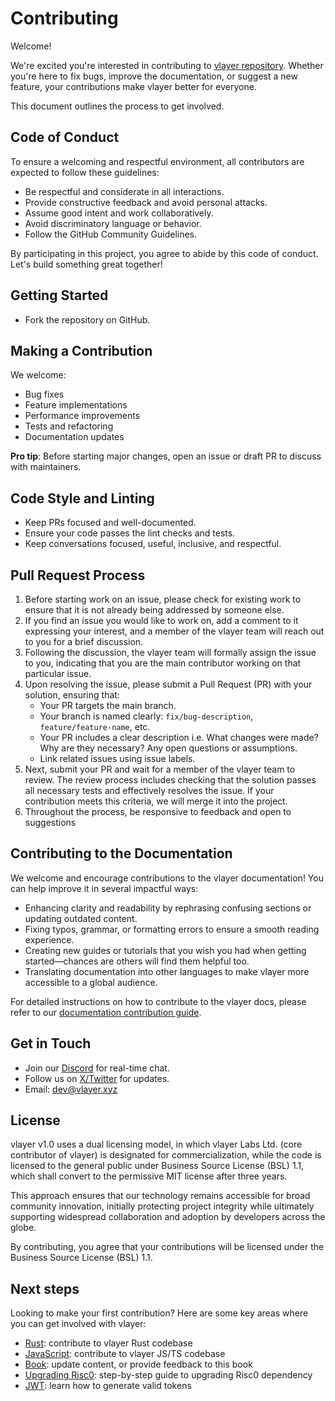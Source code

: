 # Contributing

Welcome! 

We're excited you're interested in contributing to [vlayer repository](https://github.com/vlayer-xyz/vlayer). Whether you're here to fix bugs, improve the documentation, or suggest a new feature, your contributions make vlayer better for everyone. 

This document outlines the process to get involved.

## Code of Conduct
To ensure a welcoming and respectful environment, all contributors are expected to follow these guidelines:
- Be respectful and considerate in all interactions.
- Provide constructive feedback and avoid personal attacks.
- Assume good intent and work collaboratively.
- Avoid discriminatory language or behavior.
- Follow the GitHub Community Guidelines.

By participating in this project, you agree to abide by this code of conduct. 
Let's build something great together!

## Getting Started
- Fork the repository on GitHub.

## Making a Contribution
We welcome:
- Bug fixes
- Feature implementations
- Performance improvements
- Tests and refactoring
- Documentation updates

**Pro tip**: Before starting major changes, open an issue or draft PR to discuss with maintainers.

## Code Style and Linting
- Keep PRs focused and well-documented. 
- Ensure your code passes the lint checks and tests.
- Keep conversations focused, useful, inclusive, and respectful.  

## Pull Request Process
1. Before starting work on an issue, please check for existing work to ensure that it is not already being addressed by someone else. 
2. If you find an issue you would like to work on, add a comment to it expressing your interest, and a member of the vlayer team will reach out to you for a brief discussion.
3. Following the discussion, the vlayer team will formally assign the issue to you, indicating that you are the main contributor working on that particular issue.
4. Upon resolving the issue, please submit a Pull Request (PR) with your solution, ensuring that: 
   - Your PR targets the main branch.
   - Your branch is named clearly: `fix/bug-description`, `feature/feature-name`, etc.
   - Your PR includes a clear description i.e. What changes were made? Why are they necessary? Any open questions or assumptions. 
   - Link related issues using issue labels. 
5. Next, submit your PR and wait for a member of the vlayer team to review. The review process includes checking that the solution passes all necessary tests and effectively resolves the issue. If your contribution meets this criteria, we will merge it into the project.
6. Throughout the process, be responsive to feedback and open to suggestions

## Contributing to the Documentation
We welcome and encourage contributions to the vlayer documentation! You can help improve it in several impactful ways:
- Enhancing clarity and readability by rephrasing confusing sections or updating outdated content.
- Fixing typos, grammar, or formatting errors to ensure a smooth reading experience.
- Creating new guides or tutorials that you wish you had when getting started—chances are others will find them helpful too.
- Translating documentation into other languages to make vlayer more accessible to a global audience.

For detailed instructions on how to contribute to the vlayer docs, please refer to our [documentation contribution guide](/appendix/contributing/book.html).

## Get in Touch 
- Join our [Discord](https://support.vlayer.xyz/) for real-time chat.
- Follow us on [X/Twitter](https://x.com/vlayer_xyz) for updates.
- Email: [dev@vlayer.xyz](mailto:dev@vlayer.xyz)

## License 
vlayer v1.0 uses a dual licensing model, in which vlayer Labs Ltd. (core contributor of vlayer) is designated for commercialization, while the code is licensed to the general public under Business Source License (BSL) 1.1, which shall convert to the permissive MIT license after three years. 

This approach ensures that our technology remains accessible for broad community innovation, initially protecting project integrity while ultimately supporting widespread collaboration and adoption by developers across the globe.

By contributing, you agree that your contributions will be licensed under the Business Source License (BSL) 1.1. 

## Next steps

Looking to make your first contribution? Here are some key areas where you can get involved with vlayer:
- [Rust](/appendix/contributing/rust.html): contribute to vlayer Rust codebase
- [JavaScript](/appendix/contributing/javascript.html): contribute to vlayer JS/TS codebase
- [Book](/appendix/contributing/book.html): update content, or provide feedback to this book
- [Upgrading Risc0](/appendix/contributing/upgrading_risc0.html): step-by-step guide to upgrading Risc0 dependency
- [JWT](/appendix/contributing/jwt.html): learn how to generate valid tokens 
